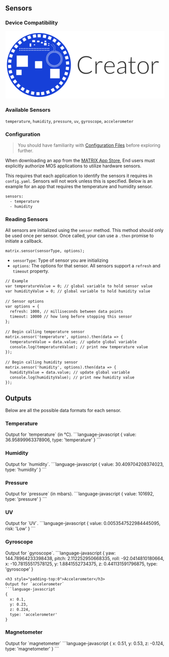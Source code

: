 <h2 style="padding-top:0">Sensors</h2>

### Device Compatibility
<img class="creator-compatibility-icon" src="../../img/creator-icon.svg">

### Available Sensors
`temperature`, `humidity`, `pressure`, `uv`, `gyroscope`, `accelerometer`

### Configuration
> You should have familiarity with [Configuration Files](configuration.md) before exploring further. 

When downloading an app from the <a href="https://apps.matrix.one" target="_blank">MATRIX App Store</a>, End users must explicitly authorize MOS applications to utilize hardware sensors.

This requires that each application to identify the sensors it requires in `config.yaml`. Sensors will not work unless this is specified. Below is an example for an app that requires the temperature and humidity sensor.

```language-yaml
sensors:
  - temperature
  - humidity
```

### Reading Sensors
All sensors are initialized using the `sensor` method. This method should only be used once per sensor. Once called, your can use a `.then` promise to initiate a callback.

```language-javascript
matrix.sensor(sensorType, options);
```

* `sensorType`: Type of sensor you are initializing 
* `options`: The options for that sensor. All sensors support a `refresh` and `timeout` property.

```language-javascript
// Example
var temperatureValue = 0; // global variable to hold sensor value
var humidityValue = 0; // global variable to hold humidity value

// Sensor options
var options = {
  refresh: 1000, // milliseconds between data points
  timeout: 10000 // how long before stopping this sensor
};

// Begin calling temperature sensor
matrix.sensor('temperature', options).then(data => {
  temperatureValue = data.value; // update global variable
  console.log(temperatureValue); // print new temperature value
});

// Begin calling humidity sensor
matrix.sensor('humidity', options).then(data => {
  humidityValue = data.value; // update global variable
  console.log(humidityValue); // print new humidity value
});
```

## Outputs
Below are all the possible data formats for each sensor.
<h3 style="padding-top:0">Temperature</h3>
Output for `temperature` (in &#8451;).
```language-javascript
{
  value: 36.95899963378906,
  type: 'temperature'
}
```

<h3 style="padding-top:0">Humidity</h3>
Output for `humidity`.
```language-javascript
{
  value: 30.409704208374023,
  type: 'humidity'
}
```

<h3 style="padding-top:0">Pressure</h3>
Output for `pressure` (in mbars).
```language-javascript
{
  value: 101692,
  type: 'pressure'
}
```

<h3 style="padding-top:0">UV</h3>
Output for `UV`.
```language-javascript
{
   value: 0.0053547522984445095,
   risk: 'Low'
}
```

<h3 style="padding-top:0">Gyroscope</h3>
Output for `gyroscope`.
```language-javascript
{
  yaw: 144.78964233398438,
  pitch: 2.112252950668335,
  roll: -92.0414810180664,
  x: -10.78155517578125,
  y: 1.8841552734375,
  z: 0.441131591796875,
  type: 'gyroscope'
}

```
<h3 style="padding-top:0">Accelerometer</h3>
Output for `accelerometer`
```language-javascript
{
  x: 0.1,
  y: 0.23,
  z: 0.224,
  type: 'accelerometer'
}
```
<h3 style="padding-top:0">Magnetometer</h3>
Output for `magnetometer`
```language-javascript
{
  x: 0.51,
  y: 0.53,
  z: -0.124,
  type: 'magnetometer'
}
```